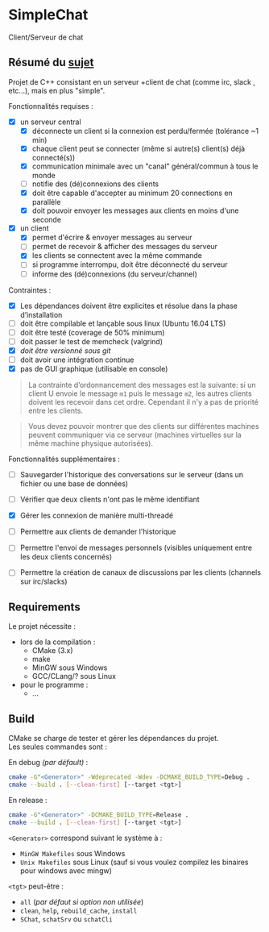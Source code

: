 # SimpleChat
Client/Serveur de chat

## Résumé du [sujet](https://github.com/gamazeps/esgi/blob/master/project.md)
Projet de C++ consistant en un serveur +client de chat (comme irc, slack , etc...), mais en plus "simple".

Fonctionnalités requises :
  - [x] un serveur central
    - [x] déconnecte un client si la connexion est perdu/fermée (tolérance ~1 min)
    - [x] chaque client peut se connecter (même si autre(s) client(s) déjà connecté(s))
    - [x] communication minimale avec un "canal" général/commun à tous le monde
    - [ ] notifie des (dé)connexions des clients
    - [x] doit être capable d'accepter au minimum 20 connections en parallèle
    - [x] doit pouvoir envoyer les messages aux clients en moins d'une seconde
  - [x] un client
    - [x] permet d'écrire & envoyer messages au serveur
    - [ ] permet de recevoir & afficher des messages du serveur
    - [x] les clients se connectent avec la même commande
    - [ ] si programme interrompu, doit être déconnecté du serveur
    - [ ] informe des (dé)connexions (du serveur/channel)

Contraintes :
  - [x] Les dépendances doivent être explicites et résolue dans la phase d’installation
  - [ ] doit être compilable et lançable sous linux (Ubuntu 16.04 LTS)
  - [ ] doit être testé (coverage de 50% minimum)
  - [ ] doit passer le test de memcheck (valgrind)
  - [x] _doit être versionné sous git_
  - [ ] doit avoir une intégration continue
  - [x] pas de GUI graphique (utilisable en console)

> La contrainte d’ordonnancement des messages est la suivante: si un client U envoie le message `m1` puis le message `m2`, les autres clients doivent les recevoir dans cet ordre. Cependant il n'y a pas de priorité entre les clients.

> Vous devez pouvoir montrer que des clients sur différentes machines peuvent communiquer via ce serveur (machines virtuelles sur la même machine physique autorisées).

Fonctionnalités supplémentaires :
  - [ ] Sauvegarder l'historique des conversations sur le serveur (dans un fichier ou une base de données)
  - [ ] Vérifier que deux clients n'ont pas le même identifiant
  - [x] Gérer les connexion de manière multi-threadé
  - [ ] Permettre aux clients de demander l'historique
  - [ ] Permettre l'envoi de messages personnels (visibles uniquement entre les deux clients concernés)
  - [ ] Permettre la création de canaux de discussions par les clients (channels sur irc/slacks)


## Requirements
Le projet nécessite :
  - lors de la compilation :
      - CMake (3.x)
      - make
      - MinGW sous Windows
      - GCC/CLang/? sous Linux
  - pour le programme :
      - ...

## Build
CMake se charge de tester et gérer les dépendances du projet.  
Les seules commandes sont :

En debug _(par défault)_ :
```bash
cmake -G"<Generator>" -Wdeprecated -Wdev -DCMAKE_BUILD_TYPE=Debug .
cmake --build . [--clean-first] [--target <tgt>]
```

En release :
```bash
cmake -G"<Generator>" -DCMAKE_BUILD_TYPE=Release .
cmake --build . [--clean-first] [--target <tgt>]
```

`<Generator>` correspond suivant le système à :
  - `MinGW Makefiles` sous Windows
  - `Unix Makefiles` sous Linux (sauf si vous voulez compilez les binaires pour windows avec mingw)

`<tgt>` peut-être :
  - `all` (_par défaut si option non utilisée_)
  - `clean`, `help`, `rebuild_cache`, `install`
  - `SChat`, `schatSrv` ou `schatCli`


